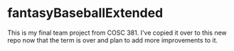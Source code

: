 # fantasyBaseballExtended
This is my final team project from COSC 381. I've copied it over to this new repo now that the term is over and plan to add more improvements to it.